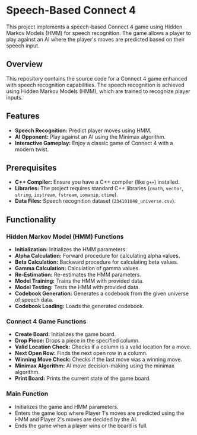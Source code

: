 # Speech-Based Connect 4

This project implements a speech-based Connect 4 game using Hidden Markov Models (HMM) for speech recognition. The game allows a player to play against an AI where the player's moves are predicted based on their speech input.

## Overview

This repository contains the source code for a Connect 4 game enhanced with speech recognition capabilities. The speech recognition is achieved using Hidden Markov Models (HMM), which are trained to recognize player inputs.

## Features

- **Speech Recognition:** Predict player moves using HMM.
- **AI Opponent:** Play against an AI using the Minimax algorithm.
- **Interactive Gameplay:** Enjoy a classic game of Connect 4 with a modern twist.

## Prerequisites

- **C++ Compiler:** Ensure you have a C++ compiler (like `g++`) installed.
- **Libraries:** The project requires standard C++ libraries (`cmath`, `vector`, `string`, `iostream`, `fstream`, `iomanip`, `ctime`).
- **Data Files:** Speech recognition dataset (`234101048_universe.csv`).

## Functionality

### Hidden Markov Model (HMM) Functions

- **Initialization:** Initializes the HMM parameters.
- **Alpha Calculation:** Forward procedure for calculating alpha values.
- **Beta Calculation:** Backward procedure for calculating beta values.
- **Gamma Calculation:** Calculation of gamma values.
- **Re-Estimation:** Re-estimates the HMM parameters.
- **Model Training:** Trains the HMM with provided data.
- **Model Testing:** Tests the HMM with provided data.
- **Codebook Generation:** Generates a codebook from the given universe of speech data.
- **Codebook Loading:** Loads the generated codebook.

### Connect 4 Game Functions

- **Create Board:** Initializes the game board.
- **Drop Piece:** Drops a piece in the specified column.
- **Valid Location Check:** Checks if a column is a valid location for a move.
- **Next Open Row:** Finds the next open row in a column.
- **Winning Move Check:** Checks if the last move was a winning move.
- **Minimax Algorithm:** AI move decision-making using the minimax algorithm.
- **Print Board:** Prints the current state of the game board.

### Main Function

- Initializes the game and HMM parameters.
- Enters the game loop where Player 1's moves are predicted using the HMM and Player 2's moves are decided by the AI.
- Ends the game when a player wins or the board is full.
